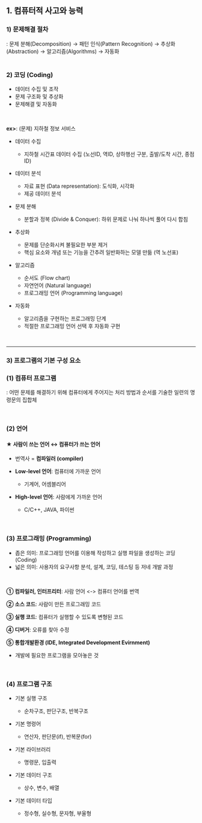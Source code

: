 ## 1. 컴퓨터적 사고와 능력   
### 1) 문제해결 절차
: 문제 분해(Decomposition) → 패턴 인식(Pattern Recognition) → 추상화(Abstraction) → 알고리즘(Algorithms) → 자동화   
<br>

### 2) 코딩 (Coding)
- 데이터 수집 및 조작
- 문제 구조화 및 추상화
- 문제해결 및 자동화
<br>

__ex>__: (문제) 지하철 정보 서비스   
- 데이터 수집
   - 지하철 시간표 데이터 수집 (노선ID, 역ID, 상하행선 구분, 출발/도착 시간, 종점ID)   

- 데이터 분석
   - 자료 표현 (Data representation): 도식화, 시각화
   - 제공 데이터 분석

-  문제 분해
   -  분할과 정복 (Divide & Conquer): 하위 문제로 나눠 하나씩 풀어 다시 합침

- 추상화
   - 문제를 단순화시켜 불필요한 부분 제거
   - 핵심 요소와 개념 또는 기능을 간추려 일반화하는 모델 만듦 (역 노선표)

- 알고리즘
   - 순서도 (Flow chart)
   - 자연언어 (Natural language)
   - 프로그래밍 언어 (Programming language)

- 자동화
   - 알고리즘을 구현하는 프로그래밍 단계
   - 적절한 프로그래밍 언어 선택 후 자동화 구현

<br>
<hr>

### 3) 프로그램의 기본 구성 요소
### (1) 컴퓨터 프로그램
: 어떤 문제를 해결하기 위해 컴퓨터에게 주어지는 처리 방법과 순서를 기술한 일련의 명령문의 집합체

<br>

### (2) 언어
#### ★ 사람이 쓰는 언어 ↔ 컴퓨터가 쓰는 언어
- 번역사 = __컴파일러 (compiler)__   
- __Low-level 언어__: 컴퓨터에 가까운 언어
   - 기계어, 어셈블리어   

- __High-level 언어__: 사람에게 가까운 언어
   - C/C++, JAVA, 파이썬

<br>

### (3) 프로그래밍 (Programming)
- 좁은 의미: 프로그래밍 언어를 이용해 작성하고 실행 파일을 생성하는 코딩(Coding)   
- 넓은 의미: 사용자의 요구사항 분석, 설계, 코딩, 테스팅 등 저네 개발 과정   
<br>

__① 컴파일러, 인터프리터__: 사람 언어 <-> 컴퓨터 언어를 번역   

__② 소스 코드__: 사람이 만든 프로그래밍 코드   

__③ 실행 코드__: 컴퓨터가 실행할 수 있도록 변형된 코드   

__④ 디버거__: 오류를 찾아 수정    

__⑤ 통합개발환경 (IDE, Integrated Development Evirnment)__   
- 개발에 필요한 프로그램을 모아놓은 것   

<br>

### (4) 프로그램 구조
- 기본 실행 구조   
   - 순차구조, 판단구조, 반복구조

- 기본 명령어
   - 연산자, 판단문(if), 반복문(for)

- 기본 라이브러리
   - 명령문, 입출력

- 기본 데이터 구조
   - 상수, 변수, 배열

- 기본 데이터 타입
   - 정수형, 실수형, 문자형, 부울형
